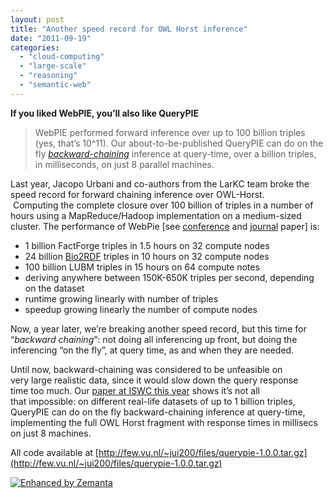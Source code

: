 ```yaml
---
layout: post
title: "Another speed record for OWL Horst inference"
date: "2011-09-19"
categories: 
  - "cloud-computing"
  - "large-scale"
  - "reasoning"
  - "semantic-web"
---
```


**If you liked WebPIE, you’ll also like QueryPIE**

> WebPIE performed forward inference over up to 100 billion triples (yes, that’s 10^11). Our about-to-be-published QueryPIE can do on the fly _[backward-chaining](http://en.wikipedia.org/wiki/Backward_chaining "Backward chaining")_ inference at query-time, over a billion triples, in milliseconds, on just 8 parallel machines.

Last year, Jacopo Urbani and co-authors from the LarKC team broke the speed record for forward chaining inference over OWL-Horst.  Computing the complete closure over 100 billion of triples in a number of hours using a MapReduce/Hadoop implementation on a medium-sized cluster. The performance of WebPie \[see [conference](http://www.mendeley.com/research/owl-reasoning-webpie-calculating-closure-100-billion-triples/) and [journal](http://www.mendeley.com/c/4426400885/g/1029291/urbani-2011-webpie--a-web-scale-parallel-inference-engine-using-mapreduce/) paper\] is:

- 1 billion FactForge triples in 1.5 hours on 32 compute nodes
- 24 billion [Bio2RDF](http://bio2rdf.org/ "Bio2RDF") triples in 10 hours on 32 compute nodes
- 100 billion LUBM triples in 15 hours on 64 compute notes
- deriving anywhere between 150K-650K triples per second, depending on the dataset
- runtime growing linearly with number of triples
- speedup growing linearly the number of compute nodes

Now, a year later, we’re breaking another speed record, but this time for “_backward chaining_“: not doing all inferencing up front, but doing the inferencing “on the fly”, at query time, as and when they are needed.

Until now, backward-chaining was considered to be unfeasible on very large realistic data, since it would slow down the query response time too much. Our [paper at ISWC this year](http://www.cs.vu.nl/~frankh/postscript/ISWC11.pdf) shows it’s not all that impossible: on different real-life datasets of up to 1 billion triples, QueryPIE can do on the fly backward-chaining inference at query-time, implementing the full OWL Horst fragment with response times in millisecs on just 8 machines.

All code available at [http://few.vu.nl/~jui200/files/querypie-1.0.0.tar.gz](http://few.vu.nl/~jui200/files/querypie-1.0.0.tar.gz)

[![Enhanced by Zemanta](http://img.zemanta.com/zemified_e.png?x-id=2e403695-bc6b-484e-bb54-ec6d50429ba8)](http://www.zemanta.com/ "Enhanced by Zemanta")
